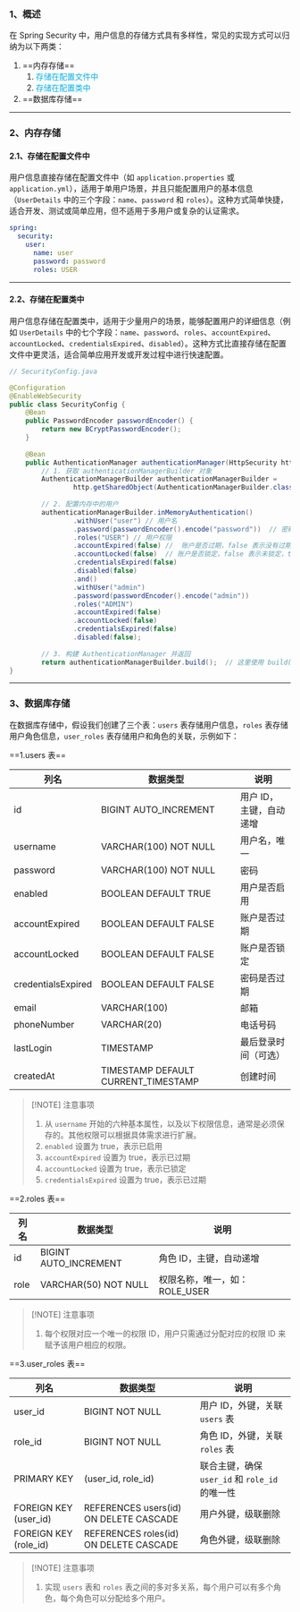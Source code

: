 ### 1、概述
在 Spring Security 中，用户信息的存储方式具有多样性，常见的实现方式可以归纳为以下两类：
1. ==内存存储==
	1. <font color="#00b0f0">存储在配置文件中</font>
	2. <font color="#00b0f0">存储在配置类中</font>
2. ==数据库存储==

---


### 2、内存存储

#### 2.1、存储在配置文件中

用户信息直接存储在配置文件中（如 `application.properties` 或 `application.yml`），适用于单用户场景，并且只能配置用户的基本信息（`UserDetails` 中的三个字段：`name`、`password` 和 `roles`）。这种方式简单快捷，适合开发、测试或简单应用，但不适用于多用户或复杂的认证需求。

```yaml
spring:  
  security:  
    user:  
      name: user  
      password: password  
      roles: USER
```

---


#### 2.2、存储在配置类中

用户信息存储在配置类中，适用于少量用户的场景，能够配置用户的详细信息（例如 `UserDetails` 中的七个字段：`name`、`password`、`roles`、`accountExpired`、`accountLocked`、`credentialsExpired`、`disabled`）。这种方式比直接存储在配置文件中更灵活，适合简单应用开发或开发过程中进行快速配置。

```java
// SecurityConfig.java

@Configuration  
@EnableWebSecurity  
public class SecurityConfig {  
    @Bean  
    public PasswordEncoder passwordEncoder() {  
        return new BCryptPasswordEncoder();  
    }  
  
    @Bean  
    public AuthenticationManager authenticationManager(HttpSecurity http) throws Exception { 
	    // 1. 获取 authenticationManagerBuilder 对象
        AuthenticationManagerBuilder authenticationManagerBuilder =  
                http.getSharedObject(AuthenticationManagerBuilder.class);  
  
        // 2. 配置内存中的用户  
        authenticationManagerBuilder.inMemoryAuthentication()  
                .withUser("user") // 用户名  
                .password(passwordEncoder().encode("password"))  // 密码  
                .roles("USER") // 用户权限  
                .accountExpired(false) //  账户是否过期，false 表示没有过期，true 表示过期，用户无法登录
                .accountLocked(false)  // 账户是否锁定，false 表示未锁定，true 表示锁定，用户无法登录
                .credentialsExpired(false)  
                .disabled(false)  
                .and()  
                .withUser("admin")  
                .password(passwordEncoder().encode("admin"))  
                .roles("ADMIN")  
                .accountExpired(false)  
                .accountLocked(false)  
                .credentialsExpired(false)  
                .disabled(false);  
                
		// 3. 构建 AuthenticationManager 并返回
        return authenticationManagerBuilder.build();  // 这里使用 build() 方法来构建 AuthenticationManager    }  
}
```

---


### 3、数据库存储

在数据库存储中，假设我们创建了三个表：`users` 表存储用户信息，`roles` 表存储用户角色信息，`user_roles` 表存储用户和角色的关联，示例如下：

==1.users 表==

| 列名                 | 数据类型                                | 说明            |
| ------------------ | ----------------------------------- | ------------- |
| id                 | BIGINT AUTO_INCREMENT               | 用户 ID，主键，自动递增 |
| username           | VARCHAR(100) NOT NULL               | 用户名，唯一        |
| password           | VARCHAR(100) NOT NULL               | 密码            |
| enabled            | BOOLEAN DEFAULT TRUE                | 用户是否启用        |
| accountExpired     | BOOLEAN DEFAULT FALSE               | 账户是否过期        |
| accountLocked      | BOOLEAN DEFAULT FALSE               | 账户是否锁定        |
| credentialsExpired | BOOLEAN DEFAULT FALSE               | 密码是否过期        |
| email              | VARCHAR(100)                        | 邮箱            |
| phoneNumber        | VARCHAR(20)                         | 电话号码          |
| lastLogin          | TIMESTAMP                           | 最后登录时间（可选）    |
| createdAt          | TIMESTAMP DEFAULT CURRENT_TIMESTAMP | 创建时间          |

> [!NOTE] 注意事项
> 1. 从 `username` 开始的六种基本属性，以及以下权限信息，通常是必须保存的。其他权限可以根据具体需求进行扩展。
> 2. `enabled` 设置为 true，表示已启用
> 3. `accountExpired` 设置为 true，表示已过期
> 4. `accountLocked` 设置为 true，表示已锁定
> 5. `credentialsExpired` 设置为 true，表示已过期


==2.roles 表==

| 列名   | 数据类型                  | 说明                  |
| ---- | --------------------- | ------------------- |
| id   | BIGINT AUTO_INCREMENT | 角色 ID，主键，自动递增       |
| role | VARCHAR(50) NOT NULL  | 权限名称，唯一，如：ROLE_USER |

> [!NOTE] 注意事项
> 1. 每个权限对应一个唯一的权限 ID，用户只需通过分配对应的权限 ID 来赋予该用户相应的权限。


==3.user_roles 表==

|列名|数据类型|说明|
|---|---|---|
|user_id|BIGINT NOT NULL|用户 ID，外键，关联 `users` 表|
|role_id|BIGINT NOT NULL|角色 ID，外键，关联 `roles` 表|
|PRIMARY KEY|(user_id, role_id)|联合主键，确保 `user_id` 和 `role_id` 的唯一性|
|FOREIGN KEY (user_id)|REFERENCES users(id) ON DELETE CASCADE|用户外键，级联删除|
|FOREIGN KEY (role_id)|REFERENCES roles(id) ON DELETE CASCADE|角色外键，级联删除|

> [!NOTE] 注意事项
> 1. 实现 `users` 表和 `roles` 表之间的多对多关系，每个用户可以有多个角色，每个角色可以分配给多个用户。
